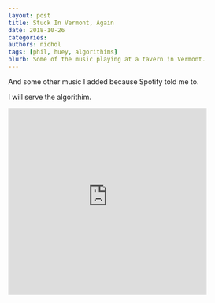 ```yaml
---
layout: post
title: Stuck In Vermont, Again
date: 2018-10-26
categories:
authors: nichol
tags: [phil, huey, algorithims]
blurb: Some of the music playing at a tavern in Vermont.
---
```


<p>
  And some other music I added because Spotify told me to.
</p>

<p>
  I will serve the algorithim.
</p>

<p>
  <iframe src="https://open.spotify.com/embed/user/nicholalexander/playlist/7kepRUkN4a2Tb06oeS1ZG0" width="80%" height="380" frameborder="0" allowtransparency="true" allow="encrypted-media"></iframe>
</p>